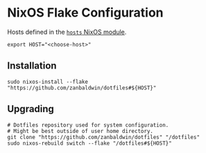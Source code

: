 # NixOS Flake Configuration

Hosts defined in the [`hosts` NixOS module](./hosts/default.nix).

```shell
export HOST="<choose-host>"
```

## Installation

```shell
sudo nixos-install --flake "https://github.com/zanbaldwin/dotfiles#${HOST}"
```

## Upgrading

```shell
# Dotfiles repository used for system configuration.
# Might be best outside of user home directory.
git clone "https://github.com/zanbaldwin/dotfiles" "/dotfiles"
sudo nixos-rebuild switch --flake "/dotfiles#${HOST}"
```
